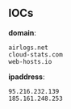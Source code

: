 
## IOCs

__domain__:

```text
airlogs.net
cloud-stats.com
web-hosts.io
```
__ipaddress__:

```text
95.216.232.139
185.161.248.253
```